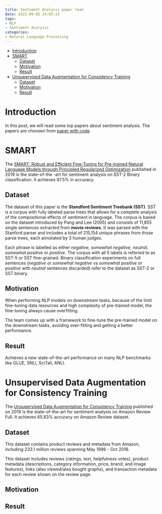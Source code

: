 ```yaml
---
title: Sentiment Analysis paper read
date: 2022-09-05 14:03:13
tags:
- NLP
- Sentiment Analysis
categories:
- Natural Language Processing
---
```

- [Introduction](#introduction)
- [SMART](#smart)
  - [Dataset](#dataset)
  - [Motivation](#motivation)
  - [Result](#result)
- [Unsupervised Data Augmentation for Consistency Training](#unsupervised-data-augmentation-for-consistency-training)
  - [Dataset](#dataset-1)
  - [Motivation](#motivation-1)
  - [Result](#result-1)


# Introduction
In this post, we will read some top papers about sentiment analysis. The papers are choosen from [paper with code](https://paperswithcode.com/task/sentiment-analysis).

# SMART
The [SMART: Robust and Efficient Fine-Tuning for Pre-trained Natural Language Models through Principled Regularized Optimization](https://arxiv.org/pdf/1911.03437v5.pdf) published in 2019 is the state-of-the -art for sentiment analysis on SST-2 Binary classification. It achieves 97.5% in accuracy.
## Dataset
The dataset of this paper is the **Standford Sentiment Treebank (SST)**. SST is a corpus with fully labeled parse trees that allows for a complete analysis of the compositional effects of sentiment in language. The corpus is based on the dataset introduced by Pang and Lee (2005) and consists of 11,855 single sentences extracted from **movie reviews**. It was parsed with the Stanford parser and includes a total of 215,154 unique phrases from those parse trees, each annotated by 3 human judges.

Each phrase is labelled as either *negative, somewhat negative, neutral, somewhat positive* or *positive*. The corpus with all 5 labels is referred to as SST-5 or SST fine-grained. Binary classification experiments on full sentences (*negative* or *somewhat negative* vs *somewhat positive* or *positive* with *neutral* sentences discarded) refer to the dataset as SST-2 or SST binary.
## Motivation
When performing NLP models on downstream tasks, because of the limit fine-tuning data resources and high complexity of pre-trained model, the fine-tuning always cause overfitting.

The team comes up with a framework to fine-tune the pre-trained model on the downstream tasks, avoiding over-fitting and getting a better performance.
## Result
Achieves a new state-of-the-art performance on many NLP benchmarks like GLUE, SNLI, SciTail, ANLI.

# Unsupervised Data Augmentation for Consistency Training
The [Unsupervised Data Augmentation for Consistency Training](https://arxiv.org/pdf/1904.12848v6.pdf) published on 2019 is the state-of-the-art for sentiment analysis on Amazon Review Full. It achieves 65.83% accuracy on Amazon Review dataset.
## Dataset
This dataset contains product reviews and metadata from Amazon, including 233.1 million reviews spanning May 1996 - Oct 2018.

This dataset includes reviews (ratings, text, helpfulness votes), product metadata (descriptions, category information, price, brand, and image features), links (also viewed/also bought graphs), and transaction metadata for each review shown on the review page.
## Motivation

## Result